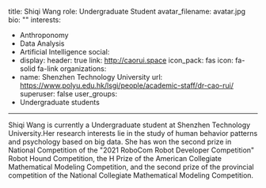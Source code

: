 title: Shiqi Wang
role: Undergraduate Student
avatar_filename: avatar.jpg
bio: ""
interests:
  - Anthroponomy
  - Data Analysis
  - Artificial Intelligence
social:
  - display:
      header: true
    link: http://caorui.space
    icon_pack: fas
    icon: fa-solid fa-link
organizations:
  - name: Shenzhen Technology University
    url: https://www.polyu.edu.hk/lsgi/people/academic-staff/dr-cao-rui/
superuser: false
user_groups:
  - Undergraduate students

---
Shiqi Wang is currently a Undergraduate student at Shenzhen Technology University.Her research interests lie in the study of human behavior patterns and psychology based on big data. She has won the second prize in National Competition of the "2021 RoboCom Robot Developer Competition" Robot Hound Competition, the H Prize of the American Collegiate Mathematical Modeling Competition, and the second prize of the provincial competition of the National Collegiate Mathematical Modeling Competition.
